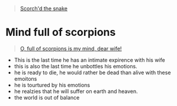 > [Scorch'd the snake](./The%20Tragedy%20of%20Macbeth#macbeth-73)
# Mind full of scorpions
> [O, full of scorpions is my mind, dear wife!](./The%20Tragedy%20of%20Macbeth#macbeth-75)
 - This is the last time he has an intimate expirence with his wife
 - this is also the last time he unbottles his emotions. 
 - he is ready to die, he would rather be dead than alive with these emoitons
 - he is tourtured by his emotions
 - he realzies that he will suffer on earth and heaven.
 - the world is out of balance
